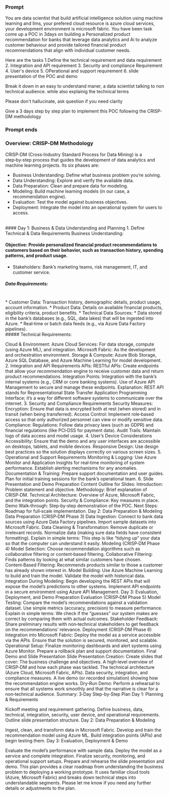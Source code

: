 ### Prompt
You are data scientist that build artificial intelligence solution using machine learning and llms, your prefered cloud resource is azure cloud services, your development environment is microsoft fabric.
You have been task come up a POC in 3days on building a Personalized product recommendation for banks that leverage data analytics and Ai to analyze customer behaviour and provide tailored financial product recommendations that align with individual customer needs.

Here are the tasks
1.Define the technical requirement and data requirement
2. Integration and API requirement
3. Security and compliance Requirement
4. User's device
5. OPerational and support requirement
6. slide presentation of the POC and demo

Break it down in an easy to understand maner, a data scientist talking to non technical audience. while also explainig the technical terms

Please don't hallucinate, ask question if you need clarity

Give a 3 days step by step plan to implement this POC following the CRISP-DM methodology
### Prompt ends



### Overview: CRISP‑DM Methodology
CRISP‑DM (Cross‑Industry Standard Process for Data Mining) is a step‑by‑step process that guides the development of data analytics and machine learning projects. Its six phases are:

* Business Understanding: Define what business problem you’re solving.
* Data Understanding: Explore and verify the available data.
* Data Preparation: Clean and prepare data for modeling.
* Modeling: Build machine learning models (in our case, a recommendation engine).
* Evaluation: Test the model against business objectives.
* Deployment: Integrate the model into an operational system for users to access.
<br>
#### Day 1: Business & Data Understanding and Planning
1. Define Technical & Data Requirements
Business Understanding:

#### Objective: Provide personalized financial product recommendations to customers based on their behavior, such as transaction history, spending patterns, and product usage.
* Stakeholders: Bank’s marketing teams, risk management, IT, and customer service.
##### Data Requirements:
<br>
* Customer Data: Transaction history, demographic details, product usage, account information.
* Product Data: Details on available financial products, eligibility criteria, product benefits.
* Technical Data Sources:
* Data stored in the bank’s databases (e.g., SQL, data lakes) that will be ingested into Azure.
* Real‑time or batch data feeds (e.g., via Azure Data Factory pipelines).
<br>
##### Technical Requirements:

Cloud & Environment:
Azure Cloud Services: For data storage, compute (using Azure ML), and integration.
Microsoft Fabric: As the development and orchestration environment.
Storage & Compute: Azure Blob Storage, Azure SQL Database, and Azure Machine Learning for model development.
2. Integration and API Requirements
APIs:
RESTful APIs: Create endpoints that allow your recommendation engine to receive customer data and return product recommendations.
Integration Points:
Integration with the bank’s internal systems (e.g., CRM or core banking systems).
Use of Azure API Management to secure and manage these endpoints.
Explanation:
REST API stands for Representational State Transfer Application Programming Interface; it’s a way for different software systems to communicate over the internet.
3. Security and Compliance Requirements
Security Measures:
Encryption: Ensure that data is encrypted both at rest (when stored) and in transit (when being transferred).
Access Control: Implement role‑based access so that only authorized personnel can view or modify sensitive data.
Compliance:
Regulations: Follow data privacy laws (such as GDPR) and financial regulations (like PCI‑DSS for payment data).
Audit Trails: Maintain logs of data access and model usage.
4. User’s Device Considerations
Accessibility:
Ensure that the demo and any user interfaces are accessible on desktops, tablets, and mobile devices.
Responsive Design: Use design best practices so the solution displays correctly on various screen sizes.
5. Operational and Support Requirements
Monitoring & Logging:
Use Azure Monitor and Application Insights for real‑time monitoring of system performance.
Establish alerting mechanisms for any anomalies.
Documentation & Training:
Prepare support documentation and user guides.
Plan for initial training sessions for the bank’s operational team.
6. Slide Presentation and Demo Preparation
Content Outline for Slides:
Introduction: Problem statement and objective.
Methodology: Brief explanation of CRISP‑DM.
Technical Architecture: Overview of Azure, Microsoft Fabric, and the integration points.
Security & Compliance: Key measures in place.
Demo Walk‑through: Step‑by‑step demonstration of the POC.
Next Steps: Roadmap for full‑scale implementation.
Day 2: Data Preparation & Modeling
Data Preparation (CRISP‑DM Phase 3)
Data Ingestion:
Connect to bank data sources using Azure Data Factory pipelines.
Import sample datasets into Microsoft Fabric.
Data Cleaning & Transformation:
Remove duplicate or irrelevant records.
Normalize data (making sure data fields have consistent formatting).
Explain in simple terms: This step is like “tidying up” your data so that the computer can understand it easily.
Modeling (CRISP‑DM Phase 4)
Model Selection:
Choose recommendation algorithms such as collaborative filtering or content‑based filtering.
Collaborative Filtering: Finds patterns by looking at what similar customers have chosen.
Content‑Based Filtering: Recommends products similar to those a customer has already shown interest in.
Model Building:
Use Azure Machine Learning to build and train the model.
Validate the model with historical data.
Integration During Modeling:
Begin developing the REST APIs that will expose the model’s predictions to other systems.
Implement API endpoints in a secure environment using Azure API Management.
Day 3: Evaluation, Deployment, and Demo Preparation
Evaluation (CRISP‑DM Phase 5)
Model Testing:
Compare the model’s recommendations against a validation dataset.
Use simple metrics (accuracy, precision) to measure performance.
Explain in simple terms: We check if the “guesses” our system makes are correct by comparing them with actual outcomes.
Stakeholder Feedback:
Share preliminary results with non‑technical stakeholders to get feedback on the recommendations’ relevance.
Deployment (CRISP‑DM Phase 6)
Integration into Microsoft Fabric:
Deploy the model as a service accessible via the APIs.
Ensure that the solution is secured, monitored, and scalable.
Operational Setup:
Finalize monitoring dashboards and alert systems using Azure Monitor.
Prepare a rollback plan and support documentation.
Final Demo and Slide Presentation
Slide Presentation Creation:
Create slides that cover:
The business challenge and objectives.
A high‑level overview of CRISP‑DM and how each phase was tackled.
The technical architecture (Azure Cloud, Microsoft Fabric, APIs).
Data security, integration, and compliance measures.
A live demo (or recorded simulation) showing how the recommendation engine works.
Dry‑Run Demo:
Perform a rehearsal to ensure that all systems work smoothly and that the narrative is clear for a non‑technical audience.
Summary: 3‑Day Step-by‑Step Plan
Day 1: Planning & Requirements

Kickoff meeting and requirement gathering.
Define business, data, technical, integration, security, user device, and operational requirements.
Outline slide presentation structure.
Day 2: Data Preparation & Modeling

Ingest, clean, and transform data in Microsoft Fabric.
Develop and train the recommendation model using Azure ML.
Build integration points (APIs) and begin testing them.
Day 3: Evaluation, Deployment & Demo

Evaluate the model’s performance with sample data.
Deploy the model as a service and complete integration.
Finalize security, monitoring, and operational support setups.
Prepare and rehearse the slide presentation and demo.
This plan provides a clear roadmap from understanding the business problem to deploying a working prototype. It uses familiar cloud tools (Azure, Microsoft Fabric) and breaks down technical steps into understandable segments. Please let me know if you need any further details or adjustments to the plan.
